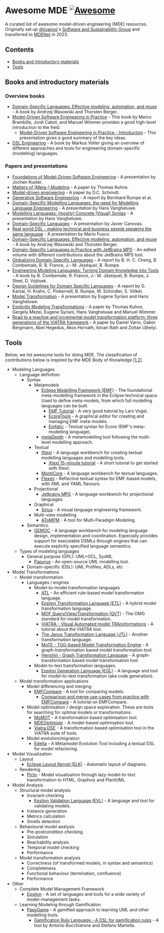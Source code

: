# Awesome MDE [![Awesome](https://awesome.re/badge.svg)](https://awesome.re)

A curated list of awesome model-driven engineering (MDE) resources. Originally set up [@iivanoo](https://github.com/iivanoo)'s [Software and Sustainability Group](https://github.com/S2-group) and transferred to [MDENet](https://www.mde-network.org/) in 2023.

## Contents

- [Books and introductory materials](#books-and-introductory-materials)
- [Tools](#tools)

## Books and introductory materials

### Overview books
- [Domain-Specific Languages: Effective modeling, automation, and reuse](https://dsldesign.bitbucket.io/) - A book by Andrzej Wasowski and Thorsten Berger.
- [Model-Driven Software Engineering in Practice](https://link.springer.com/book/10.1007/978-3-031-02549-5) - This book by Marco Brambilla, Jordi Cabot, and Manuel Wimmer provides a good high-level introduction to the field.
  - [Model-Driven Software Engineering in Practice - Introduction](https://www.slideshare.net/mbrambil/modeldriven-software-engineering-in-practice-chapter-1-introduction) - This presentation gives a good summary of the key ideas.
- [DSL Engineering](http://voelter.de/dslbook/markusvoelter-dslengineering-1.0.pdf) - A book by Markus Völter giving an overview of different approaches and tools for engineering domain-specific (modelling) languages.

### Papers and presentations
- [Foundations of Model-Driven Software Engineering](https://researcher.watson.ibm.com/researcher/files/zurich-jku/mdse-01.pdf) - A presentation by Jochen Kuster.
- [Matters of (Meta-) Modeling](http://msdl.cs.mcgill.ca/people/hv/teaching/MSBDesign/MattersOfMetaModelling.pdf) - A paper by Thomas Kuhne.
- [Model-driven engineering](http://citeseerx.ist.psu.edu/viewdoc/download?doi=10.1.1.106.9720&rep=rep1&type=pdf) - A paper by D.C. Schimdt.
- [Generative Software Engineering](https://www.se-rwth.de/research/Generative-SE/) - A report by Bernhard Rumpe et al.
- [Domain-Specific Modelling Languages: the need for Modelling Language Engineering](http://msdl.cs.mcgill.ca/people/hv/teaching/MSBDesign/presentations/presentation.ModellingLanguageEngineering.pdf) - A presentation by Hans Vangheluwe.
- [Modelling Languages: (mostly) Concrete (Visual) Syntax](http://msdl.cs.mcgill.ca/people/hv/teaching/MSBDesign/presentations/presentation.DSM-TP.DSLengineering.semantics.pdf) - A presentation by Hans Vangheluwe.
- [Domain-Specific Languages](https://www.slideshare.net/zirrus/domainspecific-langauges) - A presentation by Javier Canovas.
- [Real world DSL - making technical and business people speaking the same language](https://www.slideshare.net/mariofusco/real-world-dsl) - A presentation by Mario Fusco.
- [Domain-Specific Languages: Effective modeling, automation, and reuse](http://dsl.design) - A book by Andrzej Wasowski and Thorsten Berger.
- [Domain-Specific Languages in Practice with JetBrains MPS](https://link.springer.com/book/10.1007%2F978-3-030-73758-0) - An edited volume with different contributions about the JetBrains MPS tool.
- [Globalizing Domain-Specific Languages](https://www.se-rwth.de/publications/Globalizing-Domain-Specific-Languages2.pdf) - A report by B. H. C. Cheng, B. Combemale, R. B. France, J.- M. Jézéquel, B. Rumpe.
- [Engineering Modeling Languages: Turning Domain Knowledge into Tools](https://www.routledge.com/Engineering-Modeling-Languages/Combemale-France-Jezequel-Rumpe-Steel-Vojtisek/p/book/9781466583733) - A book by B. Combemale, R. France, J.- M. Jézéquel, B. Rumpe, J. Steel, D. Vojtisek.
- [Design Guidelines for Domain Specific Languages](https://www.se-rwth.de/publications/A-Methodology-for-Retrofitting-Generative-Aspects-in-Existing-Applications.pdf) - A report by G. Karsai, H. Krahn, C. Pinkernell, B. Rumpe, M. Schindler, S. Völkel.
- [Model Transformation](http://msdl.cs.mcgill.ca/people/hv/teaching/MSBDesign/ModelTransformation.pdf) - A presentation by Eugene Syriani and Hans Vangheluwe.
- [Explicitly Modeling Transformations](http://homepages.mcs.vuw.ac.nz/~tk/publications/papers/explicitly-modeling-transformations.pdf) - A paper by Thomas Kuhne, Gergely Mezei, Eugene Syriani, Hans Vangheluwe and Manuel Wimmer.
- [Road to a reactive and incremental model transformation platform: three generations of the VIATRA framework](https://www.researchgate.net/publication/303090660_Road_to_a_reactive_and_incremental_model_transformation_platform_three_generations_of_the_VIATRA_framework) - A paper by Daniel Varro, Gabor Bergmann, Abel Hegedus, Akos Horvath, Istvan Rath and Zoltan Ujhelyi.

## Tools

Below, we list awesome tools for doing MDE. The classification of contributions below is inspired by the MDE Body of Knowledge [[1](https://doi.org/10.1145/3270112.3270121),[2](https://doi.org/10.1007/s10270-019-00746-9)].

- Modeling Languages
  - Language definition
    - Syntax
      - Metamodels
        - [Eclipse Modelling Framework (EMF)](https://www.eclipse.org/modeling/emf/) - The foundational meta-modelling framework in the Eclipse technical space. Used to define meta-models, from which full modelling languages can be built.
          - [EMF Tutorial](https://www.vogella.com/tutorials/EclipseEMF/article.html) - A very good tutorial by Lars Vogel.
          - [EcoreTools](https://www.eclipse.org/ecoretools/) - A graphical editor for creating and managing EMF meta-models.
          - [Emfatic](https://eclipse.org/emfatic) - Textual syntax for Ecore (EMF's meta-modelling language).
        - [metaDepth](http://metadepth.org/) - A metamodelling tool following the multi-level modelling approach.
      - Textual
        - [Xtext](https://www.eclipse.org/Xtext) - A language workbench for creating textual modelling languages and modelling tools.
          - [Xtext 15-minute tutorial](https://www.eclipse.org/Xtext/documentation/102_domainmodelwalkthrough.html) - A short tutorial to get started with Xtext.
        - [MontiCore](https://monticore.github.io/monticore/) - A language workbench for textual languages.
        - [Flexmi](https://eclipse.org/epsilon/flexmi) - Reflective textual syntax for EMF-based models, with XML and YAML flavours.
      - Projectional
        - [Jetbrains MPS](https://www.jetbrains.com/mps/) - A language workbench for projectional languages.
      - Graphical
        - [Sirius](https://www.eclipse.org/sirius/getstarted.html) - A visual language engineering framework.
      - Multi-view modelling
        - [AToMPM](https://atompm.github.io) - A tool for Multi-Paradigm Modeling.
    - Semantics.
      - [GEMOC](https://gemoc.org/studio.html) - A language workbench for modeling language design, implementation and coordination. Especially provides support for executable DSMLs through engines that can execute explicitly specified language semantics.
  - Types of modeling languages
    - General purpose (GPL): UML+OCL, SysML
      - [Papyrus](https://www.eclipse.org/papyrus/) - An open-source UML modelling tool.
    - Domain-specific (DSL): UML Profiles, ADLs, etc
- Model Transformations
  - Model transformation
    - Languages / engines
      - Model-to-model transformation languages
        - [ATL](https://www.eclipse.org/atl/) - An efficient rule-based model transformation language.
        - [Epsilon Transformation Language (ETL)](https://www.eclipse.org/epsilon/doc/etl/) - A hybrid model transformation language. 
        - [MOF Query/View/Transformation (QVT)](https://www.omg.org/spec/QVT/About-QVT/) - The OMG standard for model transformation.
        - [VIATRA - VIsual Automated model TRAnsformations](https://www.eclipse.org/viatra/documentation/tutorial.html) - A tutorial about the VIATRA tool.
        - [The Janus Transformation Language (JTL)](https://jtl.univaq.it/) - Another transformation language.
        - [MoTE - TGG-based Model Transformation Engine](https://www.hpi.uni-potsdam.de/giese/public/mdelab/mdelab-projects/mote-a-tgg-based-model-transformation-engine/) - A graph-transformation based model transformation tool.
        - [Henshin - Graph Transformation Language](https://projects.eclipse.org/projects/modeling.emft.henshin) - A graph-transformation based model transformation tool.
      - Model-to-text transformation languages.
        - [Epsilon Generation Language (EGL)](https://eclipse.org/doc/egl) - A language and tool for model-to-text transformation (aka code generation).
  - Model transformation applications
    - Model differencing and merging
      - [EMFCompare](https://www.slideshare.net/mikaelbarbero/diff-and-merge-with-ease-with-emf-compare) - A tool for comparing models.
        - [Comparison and merge use-cases from practice with EMFCompare](https://youtu.be/Uwq7W7jEdUU) - A tutorial on EMFCompare.
    - Model optimisation / design space exploration. These are tools for searching for optimal models or transformations.
      - [MoMOT](http://martin-fleck.github.io/momot/) - A transformation based optimisation tool.
      - [MDEOptimiser](https://mde-optimiser.github.io/) - A model-based optimisation tool.
      - [Viatra DSE](https://wiki.eclipse.org/VIATRA/DSE) - A transformation based optimisation tool in the ViATRA suite of tools.
    - Model evolution/migration
      - [Edelta](https://github.com/LorenzoBettini/edelta) - A Metamodel Evolution Tool including a textual DSL for model refactoring.
- Model Visualization
  - Layout
    - [Eclipse Layout Kernel (ELK)](https://www.eclipse.org/elk/) - Automatic layout of diagrams.
  - Rendering
    - [Picto](https://eclipse.org/epsilon/doc/picto) - Model visualisation through lazy model-to-text transformation to HTML, Graphviz and PlantUML.
- Model Analysis
  - Structural model analysis
    - Invariant checking
      - [Epsilon Validation Language (EVL)](https://eclipse.org/epsilon/doc/evl) - A language and tool for validating models.
    - Instance generation
    - Metrics calculation
    - Smells detection
  - Behavioural model analysis
    - Pre-postcondition checking
    - Simulation
    - Reachability analysis
    - Temporal model checking
    - Performance
  - Model transformation analysis
    - Correctness (of transformed models, in syntax and semantics)
    - Completeness
    - Functional behaviour (termination, confluence)
    - Performance
- Other
  - Complete Model Management Framework
    - [Epsilon](https://www.eclipse.org/epsilon/) - A set of languages and tools for a wide variety of model-management tasks.
  - Learning Modeling through Gamification
    - [PapyGame](https://www.papygame.com/) - A gamified approach to learning UML and other modelling tools.
      - [Gamification Rule Language - A DSL for gamification rules](https://github.com/antbucc/GRL) - A tool by Antonio Bucchiarone and Stefano Martella.
